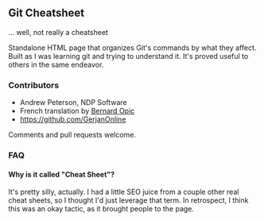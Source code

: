 ## Git Cheatsheet

... well, not really a cheatsheet

Standalone HTML page that organizes Git's commands by what they affect.
Built as I was learning git and trying to understand it. It's proved useful
to others in the same endeavor.


### Contributors

* Andrew Peterson, NDP Software
* French translation by <a href="http://blogs.media-tips.com/bernard.opic/">Bernard Opic</a>
* https://github.com/GerjanOnline

Comments and pull requests welcome.

### FAQ

#### Why is it called "Cheat Sheet"?

It's pretty silly, actually. I had a little SEO juice from a couple other real cheat sheets,
so I thought I'd just leverage that term. In retrospect, I think this was an
okay tactic, as it brought people to the page.
